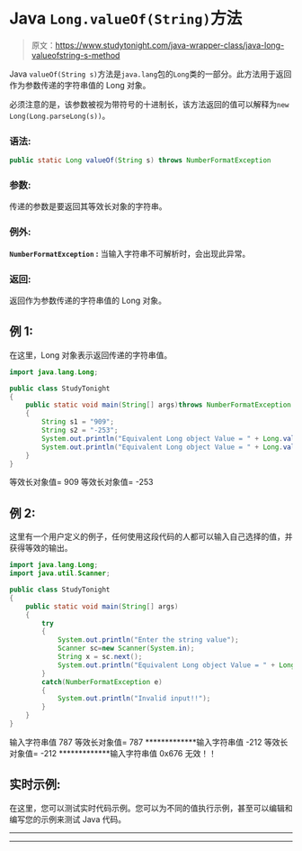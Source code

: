 # Java `Long.valueOf(String)`方法

> 原文：<https://www.studytonight.com/java-wrapper-class/java-long-valueofstring-s-method>

Java `valueOf(String s)`方法是`java.lang`包的`Long`类的一部分。此方法用于返回作为参数传递的字符串值的 Long 对象。

必须注意的是，该参数被视为带符号的十进制长，该方法返回的值可以解释为`new Long(Long.parseLong(s))`。

### 语法:

```java
public static Long valueOf(String s) throws NumberFormatException 
```

### 参数:

传递的参数是要返回其等效长对象的字符串。

### 例外:

**`NumberFormatException` :** 当输入字符串不可解析时，会出现此异常。

### 返回:

返回作为参数传递的字符串值的 Long 对象。

## 例 1:

在这里，Long 对象表示返回传递的字符串值。

```java
import java.lang.Long;

public class StudyTonight 
{  
	public static void main(String[] args)throws NumberFormatException
	{  
		String s1 = "909";
		String s2 = "-253";
		System.out.println("Equivalent Long object Value = " + Long.valueOf(s1));//returns a Long object representing the String specified 
		System.out.println("Equivalent Long object Value = " + Long.valueOf(s2));//returns a Long object representing the String specified    
	}  
}
```

等效长对象值= 909
等效长对象值= -253

## 例 2:

这里有一个用户定义的例子，任何使用这段代码的人都可以输入自己选择的值，并获得等效的输出。

```java
import java.lang.Long;
import java.util.Scanner;

public class StudyTonight 
{  
	public static void main(String[] args)
	{    
		try
		{
			System.out.println("Enter the string value");
			Scanner sc=new Scanner(System.in);
			String x = sc.next();
			System.out.println("Equivalent Long object Value = " + Long.valueOf(x));//returns a Long object representing the string specified 
		}
		catch(NumberFormatException e)
		{
			System.out.println("Invalid input!!");
		}
	}  
} 
```

输入字符串值
787
等效长对象值= 787
*************输入字符串值
-212
等效长对象值= -212
*************输入字符串值
0x676
无效！！

## 实时示例:

在这里，您可以测试实时代码示例。您可以为不同的值执行示例，甚至可以编辑和编写您的示例来测试 Java 代码。

* * *

* * *